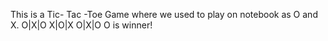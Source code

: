 This is a Tic- Tac -Toe Game where we used to play on notebook as O and X.
O|X|O
X|O|X
O|X|O
O is winner!
